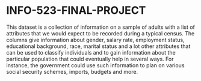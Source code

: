 # INFO-523-FINAL-PROJECT

This dataset is a collection of information on a sample of adults with a list of attributes that we would expect to be recorded during a typical census. The columns give information about gender, salary rate, employment status, educational background, race, marital status and a lot other attributes that can be used to classify individuals and to gain information about the particular population that could eventually help in several ways. For instance, the government could use such information to plan on various social security schemes, imports, budgets and more.
